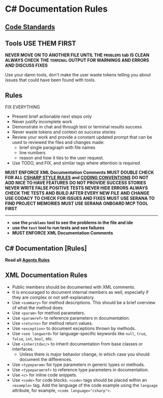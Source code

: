 # C# Documentation Rules

## [Code Standards](./../coding-conventions.instructions.md)

## Tools USE THEM FIRST

**NEVER MOVE ON TO ANOTHER FILE UNTIL THE `PROBLEMS` tab IS CLEAN**
**ALWAYS CHECK THE `TERMINAL` OUTPUT FOR WARNINGS AND ERRORS AND DISCUSS FIXES**

Use your damn tools, don't make the user waste tokens telling you about issues that could have been found with tools.

## Rules

FIX EVERYTHING

- Present brief actionable next steps only
- Never justify incomplete work
- Demonstrate in chat and through test or terminal results success
- Never waste tokens and context on success stories
- Review your work and provide a constant updated prompt that can be used to reviewed the files and changes made:
  - brief single paragraph with file names
  - line numbers
  - reason and how it ties to the user request.
- Use TODO, and FIX, and similar tags where attention is required

**MUST ENFORCE XML Documentation Comments**
**MUST DOUBLE CHECK FOR ALL [CSHARP STYLE RULES](./../c_sharp_style_guide.md) and [CODING CONVENTIONS](./../coding-conventions.instructions.md)**
**DO NOT ADD NICE TO HAVE FEATURES**
**DO NOT PROVIDE SUCCESS STORIES**
**NEVER WRITE FALSE POSITIVE TESTS**
**NEVER HIDE ERRORS**
**ALWAYS CHECK THE TESTS AND BUILD AFTER EVERY NEW FILE AND CHANGE**
**USE CODACY TO CHECK FOR ISSUES AND FIXES**
**MUST USE SERANA TO FIND PROJECT MEMORIES**
**MUST USE SERANA ONBOARD MCP TOOL FIRST**

---

- **use the `problems` tool to see the problems in the file and ide**
- **use the `test` tool to run tests and see failures**
- **MUST ENFORCE XML Documentation Comments**

## C# Documentation [Rules]

**Read all [Agents Rules](./../../AGENTS.md)**

## XML Documentation Rules

- Public members should be documented with XML comments.
- It is encouraged to document internal members as well, especially if they are complex or not self-explanatory.
- Use `<summary>` for method descriptions. This should be a brief overview of what the method does.
- Use `<param>` for method parameters.
- Use `<paramref>` to reference parameters in documentation.
- Use `<returns>` for method return values.
- Use `<exception>` to document exceptions thrown by methods.
- Use `<see langword>` for language-specific keywords like `null`, `true`, `false`, `int`, `bool`, etc.
- Use `<inheritdoc/>` to inherit documentation from base classes or interfaces.
  - Unless there is major behavior change, in which case you should document the differences.
- Use `<typeparam>` for type parameters in generic types or methods.
- Use `<typeparamref>` to reference type parameters in documentation.
- Use `<c>` for inline code snippets.
- Use `<code>` for code blocks. `<code>` tags should be placed within an `<example>` tag. Add the language of the code example using the `language` attribute, for example, `<code language="csharp">`.
